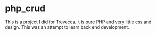# php_crud
This is a project I did for Trevecca. It is pure PHP and very little css and design. This was an attempt to learn back end development.
